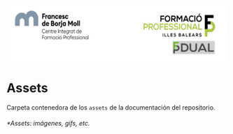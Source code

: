 ![](Cabecera_Logo.png)

# Assets

Carpeta contenedora de los `assets` de la documentación del repositorio.

###### *Assets: imágenes, gifs, etc.